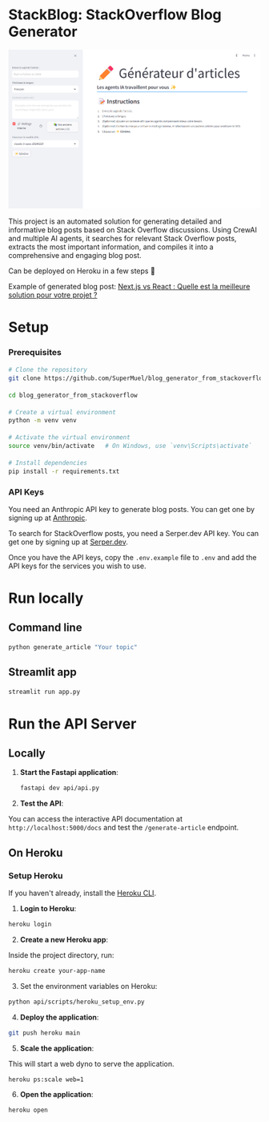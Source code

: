# StackBlog: StackOverflow Blog Generator

![Streamlit app screenshot](./images/streamlit-screenshot.png)

This project is an automated solution for generating detailed and informative blog posts based on Stack Overflow discussions. Using CrewAI and multiple AI agents, it
searches for relevant Stack Overflow posts, extracts the most important information, and compiles it into a comprehensive and engaging blog post.

Can be deployed on Heroku in a few steps 🚀

Example of generated blog post: [Next.js vs React : Quelle est la meilleure solution pour votre projet ?](posts/blog_post_React_vs_NextJS_2024_05_31.md)

# Setup

### Prerequisites

```sh
# Clone the repository
git clone https://github.com/SuperMuel/blog_generator_from_stackoverflow.git

cd blog_generator_from_stackoverflow

# Create a virtual environment
python -m venv venv

# Activate the virtual environment
source venv/bin/activate   # On Windows, use `venv\Scripts\activate`

# Install dependencies
pip install -r requirements.txt
```

### API Keys

You need an Anthropic API key to generate blog posts. You can get one by signing up at [Anthropic](https://www.anthropic.com/api).

To search for StackOverflow posts, you need a Serper.dev API key. You can get one by signing up at [Serper.dev](https://serper.dev/).

Once you have the API keys, copy the `.env.example` file to `.env` and add the API keys for the services you wish to use.

# Run locally

## Command line

```sh
python generate_article "Your topic"
```

## Streamlit app

```sh
streamlit run app.py
```

# Run the API Server

## Locally

1. **Start the Fastapi application**:

   ```sh
   fastapi dev api/api.py
   ```

2. **Test the API**:

You can access the interactive API documentation at `http://localhost:5000/docs` and test the `/generate-article` endpoint.

## On Heroku

### Setup Heroku

If you haven't already, install the [Heroku CLI](https://devcenter.heroku.com/articles/heroku-cli#install-the-heroku-cli).

1. **Login to Heroku**:

```sh
heroku login
```

2. **Create a new Heroku app**:

Inside the project directory, run:

```sh
heroku create your-app-name
```

3. Set the environment variables on Heroku:

```sh
python api/scripts/heroku_setup_env.py
```

4. **Deploy the application**:

```sh
git push heroku main
```

5. **Scale the application**:

This will start a web dyno to serve the application.

```sh
heroku ps:scale web=1
```

6. **Open the application**:

```sh
heroku open
```
